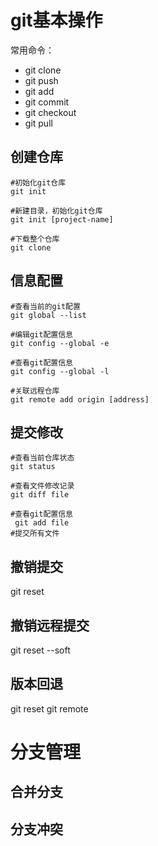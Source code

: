 
# git基本操作
常用命令：
* git clone
* git push
* git add
* git commit
* git checkout
* git pull

## 创建仓库
    #初始化git仓库
    git init 

    #新建目录，初始化git仓库
    git init [project-name]

    #下载整个仓库
    git clone

## 信息配置

    #查看当前的git配置
    git global --list

    #编辑git配置信息
    git config --global -e

    #查看git配置信息
    git config --global -l
        
    #关联远程仓库
    git remote add origin [address]
    
 
## 提交修改

    #查看当前仓库状态
    git status

    #查看文件修改记录
    git diff file

    #查看git配置信息
     git add file
    #提交所有文件
    

## 撤销提交
git reset
## 撤销远程提交
git reset --soft
## 版本回退
git reset
git remote
# 分支管理
## 合并分支
## 分支冲突

